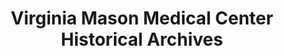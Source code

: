 ---
layout: repo
title: "Virginia Mason Medical Center Historical Archives"
id: 25673
permalink: repos/25673/
---